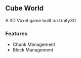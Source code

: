 ## Cube World

A 3D Voxel game built on Unity3D

### Features
- Chunk Management
- Block Management

